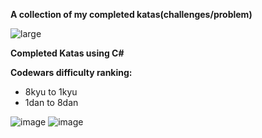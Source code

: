 <b>A collection of my completed katas(challenges/problem)</b>

![large](https://user-images.githubusercontent.com/109568289/190880906-1615910f-a15b-4b30-906c-b31105ffecbd.svg) <br>


<b>Completed Katas using C#</b>




<b>Codewars difficulty ranking:</b>
- 8kyu to 1kyu
- 1dan to 8dan

![image](https://user-images.githubusercontent.com/109568289/190881338-350a363b-d969-45f5-b526-0d2b68d5d5f7.png)
![image](https://user-images.githubusercontent.com/109568289/190881342-30ea9c86-dace-40cb-8fc2-846f33c90733.png)


